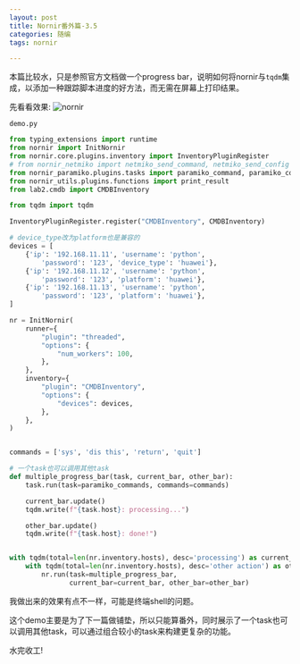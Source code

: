 ```yaml
---
layout: post
title: Nornir番外篇-3.5
categories: 随编
tags: nornir

---
```


本篇比较水，只是参照官方文档做一个progress bar，说明如何将nornir与`tqdm`集成，以添加一种跟踪脚本进度的好方法，而无需在屏幕上打印结果。

先看看效果:
![nornir](https://camo.githubusercontent.com/51c344f1fc65ad1b76809fc864d2d673c2bda9b21185ec991b1ccff8b7ed331a/68747470733a2f2f6e6f726e69722e72656164746865646f63732e696f2f656e2f6c61746573742f5f696d616765732f64656d6f2e676966)


`demo.py`
```python
from typing_extensions import runtime
from nornir import InitNornir
from nornir.core.plugins.inventory import InventoryPluginRegister
# from nornir_netmiko import netmiko_send_command, netmiko_send_config
from nornir_paramiko.plugins.tasks import paramiko_command, paramiko_commands
from nornir_utils.plugins.functions import print_result
from lab2.cmdb import CMDBInventory

from tqdm import tqdm

InventoryPluginRegister.register("CMDBInventory", CMDBInventory)

# device_type改为platform也是兼容的
devices = [
    {'ip': '192.168.11.11', 'username': 'python',
        'password': '123', 'device_type': 'huawei'},
    {'ip': '192.168.11.12', 'username': 'python',
        'password': '123', 'platform': 'huawei'},
    {'ip': '192.168.11.13', 'username': 'python',
        'password': '123', 'platform': 'huawei'},
]

nr = InitNornir(
    runner={
        "plugin": "threaded",
        "options": {
            "num_workers": 100,
        },
    },
    inventory={
        "plugin": "CMDBInventory",
        "options": {
            "devices": devices,
        },
    },
)


commands = ['sys', 'dis this', 'return', 'quit']

# 一个task也可以调用其他task
def multiple_progress_bar(task, current_bar, other_bar):
    task.run(task=paramiko_commands, commands=commands)

    current_bar.update()
    tqdm.write(f"{task.host}: processing...")

    other_bar.update()
    tqdm.write(f"{task.host}: done!")


with tqdm(total=len(nr.inventory.hosts), desc='processing') as current_bar:
    with tqdm(total=len(nr.inventory.hosts), desc='other action') as other_bar:
        nr.run(task=multiple_progress_bar,
               current_bar=current_bar, other_bar=other_bar)

```

我做出来的效果有点不一样，可能是终端shell的问题。

这个demo主要是为了下一篇做铺垫，所以只能算番外，同时展示了一个task也可以调用其他task，可以通过组合较小的task来构建更复杂的功能。

水完收工!